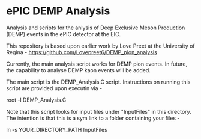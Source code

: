 # ePIC DEMP Analysis

Analysis and scripts for the anlysis of Deep Exclusive Meson Production (DEMP) events in the ePIC detector at the EIC.

This repository is based upon earlier work by Love Preet at the University of Regina - https://github.com/Lovepreet6/DEMP_pion_analysis

Currently, the main analysis script works for DEMP pion events. In future, the capability to analyse DEMP kaon events will be added.

The main script is the DEMP_Analysis.C script. Instructions on running this script are provided upon executin via -

root -l DEMP_Analysis.C

Note that this script looks for input files under "InputFiles" in this directory. The intention is that this is a sym link to a folder containing your files -

ln -s YOUR_DIRECTORY_PATH InputFiles